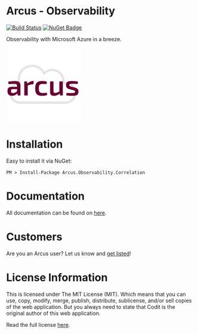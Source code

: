 # Arcus - Observability
[![Build Status](https://dev.azure.com/codit/Arcus/_apis/build/status/Commit%20builds/CI%20-%20Arcus.Observability?branchName=master)](https://dev.azure.com/codit/Arcus/_build/latest?definitionId=733&branchName=master)
[![NuGet Badge](https://buildstats.info/nuget/Arcus.Observability.Correlation?includePreReleases=true)](https://www.nuget.org/packages/Arcus.Observability.Correlation/)

Observability with Microsoft Azure in a breeze.

![Arcus](https://raw.githubusercontent.com/arcus-azure/arcus/master/media/arcus.png)

# Installation
Easy to install it via NuGet:

```shell
PM > Install-Package Arcus.Observability.Correlation
```

# Documentation
All documentation can be found on [here](https://observability.arcus-azure.net/).

# Customers
Are you an Arcus user? Let us know and [get listed](https://bit.ly/become-a-listed-arcus-user)!

# License Information
This is licensed under The MIT License (MIT). Which means that you can use, copy, modify, merge, publish, distribute, sublicense, and/or sell copies of the web application. But you always need to state that Codit is the original author of this web application.

Read the full license [here](https://github.com/arcus-azure/arcus.observability/blob/master/LICENSE).

